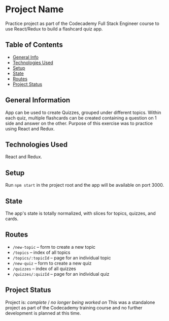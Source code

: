 # Project Name
Practice project as part of the Codecademy Full Stack Engineer course to use React/Redux to build a flashcard quiz app. 

## Table of Contents
* [General Info](#general-information)
* [Technologies Used](#technologies-used)
* [Setup](#setup)
* [State](#state)
* [Routes](#routes)
* [Project Status](#project-status)

## General Information

App can be used to create Quizzes, grouped under different topics. Within each quiz, multiple flashcards can be created containing a question on 1 side and answer on the other.
Purpose of this exercise was to practice using React and Redux.

## Technologies Used

React and Redux. 

## Setup

Run `npm start` in the project root and the app will be available on port 3000.

## State

The app's state is totally normalized, with slices for topics, quizzes, and cards.

## Routes

- `/new-topic` – form to create a new topic
- `/topics` – index of all topics
- `/topics/:topicId` – page for an individual topic
- `/new-quiz` – form to create a new quiz
- `/quizzes` – index of all quizzes
- `/quizzes/:quizId` – page for an individual quiz

## Project Status

Project is: _complete_ / _no longer being worked on_
This was a standalone project as part of the Codecademy training course and no further development is planned at this time. 
